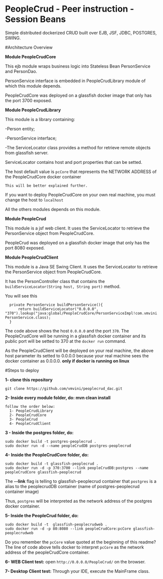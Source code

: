# PeopleCrud - Peer instruction - Session Beans  
Simple distributed dockerized CRUD built over EJB, JSF, JDBC, POSTGRES, SWING.


#Architecture Overview

**Module PeopleCrudCore**

This ejb module wraps business logic into Stateless Bean PersonService and PersonDao. 

PersonService interface is embedded in PeopleCrudLibrary module of which this module depends.

PeopleCrudCore was deployed on a glassfish docker image that only has the port 3700 exposed. 

**Module PeopleCrudLibrary**

This module is a library containing: 
  
  -Person entity;
  
  -PersonService interface;
  
  -The ServiceLocator class provides a method for retrieve remote objects from glassfish server.
  
  ServiceLocator contains host and port properties that can be setted.
    
  The host default value is `pcCore` that represents the NETWORK ADDRESS of the PeopleCrudCore docker container
    
  `This will be better explained further.`
    
  If you want to deploy PeopleCrudCore on your own real machine, you must change the host to `localhost`
    
All the others modules depends on this module.

**Module PeopleCrud**

This module is a jsf web client. It uses the ServiceLocator to retrieve the PersonService object from PeopleCrudCore.

PeopleCrud was deployed on a glassfish docker image that only has the port 8080 exposed.

**Module PeopleCrudClient**

This module is a Java SE Swing Client. It uses the ServiceLocator to retrieve the PersonService object from PeopleCrudCore. 

It has the PersonController class that contains the `buildServiceLocator(String host, String port)` method.

You will see this 
  
      private PersonService buildPersonService(){
          return buildServiceLocator("0.0.0.0", "370").lookup("java:global/PeopleCrudCore/PersonServiceImpl!com.vmvini.peoplecrudlibrary.PersonService", PersonService.class);
      }  

The code above shows the host `0.0.0.0` and the port `370`.
The PeopleCrudCore will be running in a glassfish docker container and its public port will be setted to 370 at the `docker run` command.

As the PeopleCrudClient will be deployed on your real machine, the above host parameter its setted to 0.0.0.0 because your real machine sees the docker container as 0.0.0.0. **only if docker is running on linux**



#Steps to deploy 

**1- clone this repository**

    git clone https://github.com/vmvini/peoplecrud_dac.git

**2- Inside every module folder, do: mvn clean install**
    
    follow the order below:
      1- PeopleCrudLibrary
      2- PeopleCrudCore
      3- PeopleCrud
      4- PeopleCrudClient

**3 - Inside the postgres folder, do:**

    sudo docker build -t postgres-peoplecrud . 
    sudo docker run -d --name peopleCrudDB postgres-peoplecrud

**4- Inside the PeopleCrudCore folder, do:**

    sudo docker build -t glassfish-peoplecrud .
    sudo docker run -d -p 370:3700 --link peopleCrudDB:postgres --name peopleCrudCore glassfish-peoplecrud 
    
The **--link** flag is telling to glassfish-peoplecrud container that `postgres` is a alias to the peoplecrudDB container (name of postgres-peoplecrud container image)

Thus, `postgres` will be interpreted as the network address of the postgres docker container.


**5- Inside the PeopleCrud folder, do:**

    sudo docker build -t  glassfish-peoplecrudweb .
    sudo docker run -d -p 80:8080 --link peopleCrudCore:pcCore glassfish-peoplecrudweb
  
Do you remember the `pcCore` value quoted at the beginning of this readme? The line of code above tells docker to interpret `pcCore` as the network address of the peopleCrudCore container.

**6- WEB Client test:**
    open  `http://0.0.0.0/PeopleCrud/`  on the browser. 
    
**7- Desktop Client test:**
    Through your IDE, execute the MainFrame class.

